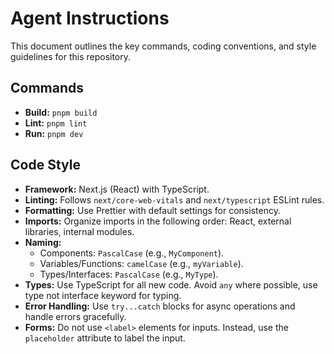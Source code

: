# Agent Instructions

This document outlines the key commands, coding conventions, and style guidelines for this repository.

## Commands

- **Build:** `pnpm build`
- **Lint:** `pnpm lint`
- **Run:** `pnpm dev`

## Code Style

- **Framework:** Next.js (React) with TypeScript.
- **Linting:** Follows `next/core-web-vitals` and `next/typescript` ESLint rules.
- **Formatting:** Use Prettier with default settings for consistency.
- **Imports:** Organize imports in the following order: React, external libraries, internal modules.
- **Naming:**
  - Components: `PascalCase` (e.g., `MyComponent`).
  - Variables/Functions: `camelCase` (e.g., `myVariable`).
  - Types/Interfaces: `PascalCase` (e.g., `MyType`).
- **Types:** Use TypeScript for all new code. Avoid `any` where possible, use type not interface keyword for typing. 
- **Error Handling:** Use `try...catch` blocks for async operations and handle errors gracefully.
- **Forms:** Do not use `<label>` elements for inputs. Instead, use the `placeholder` attribute to label the input.
